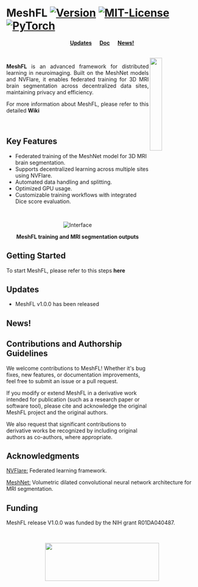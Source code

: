 # MeshFL [![Version](https://img.shields.io/badge/Version-1.0.0-brightgreen)]() [![MIT-License ](https://img.shields.io/badge/license-MIT-green)](https://github.com/Mmasoud1/MeshFL/blob/main/LICENSE) [![PyTorch](https://img.shields.io/badge/PyTorch-Trained%20Model-blue)]()

<div align="center">

**[Updates](#Updates) &emsp; [Doc](https://github.com/Mmasoud1/MeshFL/wiki/) &emsp; [News!](#News)**

</div>

<br>
 <img src="https://github.com/Mmasoud1/MeshFL/blob/main/css/logo/MeshFL.png"  width="25%" align="right">

  <p align="justify">
<b>MeshFL</b> is an advanced framework for distributed learning in neuroimaging. Built on the <a href="https://medium.com/pytorch/catalyst-neuro-a-3d-brain-segmentation-pipeline-for-mri-b1bb1109276a" target="_blank"  style="text-decoration: none"> MeshNet</a> models and <a href="https://developer.nvidia.com/flare" target="_blank"  style="text-decoration: none"> NVFlare</a>, it enables federated training for 3D MRI brain segmentation across decentralized data sites, maintaining privacy and efficiency.
 </p>

<p align="justify">
 For more information about MeshFL, please refer to this detailed <b><a href="https://github.com/Mmasoud1/MeshFL/wiki/"  style="text-decoration: none">Wiki</a></b>
</p>

<br>

## Key Features

* Federated training of the MeshNet model for 3D MRI brain segmentation.
* Supports decentralized learning across multiple sites using NVFlare.
* Automated data handling and splitting.
* Optimized GPU usage.
* Customizable training workflows with integrated Dice score evaluation.

<br>
<div align="center">

![Interface](https://github.com/Mmasoud1/MeshFL/blob/main/css/images/MeshFL_animated_output.gif)

**MeshFL training and MRI segmentation outputs**
</div>

## Getting Started
To start MeshFL, please refer to this steps <b><a href="https://github.com/Mmasoud1/MeshFL/wiki/Setup"  style="text-decoration: none">here</a></b>


## Updates

* MeshFL <a href= "https://github.com/Mmasoud1/MeshFL/releases/tag/v1.0.0" target="_blank"  style="text-decoration: none"> v1.0.0 </a> has been released

## News!

## Contributions and Authorship Guidelines

We welcome contributions to MeshFL! Whether it's bug fixes, new features, or documentation improvements, feel free to submit an issue or a pull request.

If you modify or extend MeshFL in a derivative work intended for publication (such as a research paper or software tool), please cite and acknowledge the original MeshFL project and the original authors. 

We also request that significant contributions to derivative works be recognized by including original authors as co-authors, where appropriate.


## Acknowledgments

[NVFlare:](https://developer.nvidia.com/flare) Federated learning framework. 

[MeshNet:](https://medium.com/pytorch/catalyst-neuro-a-3d-brain-segmentation-pipeline-for-mri-b1bb1109276a) Volumetric dilated convolutional neural network architecture for MRI segmentation.

## Funding

MeshFL release V1.0.0 was funded by the NIH grant R01DA040487.    

<br />

<div align="center">

<img src='https://github.com/Mmasoud1/MeshFL/blob/main/css/logo/TReNDS_logo.jpg' width='300' height='100'></img>

</div>




